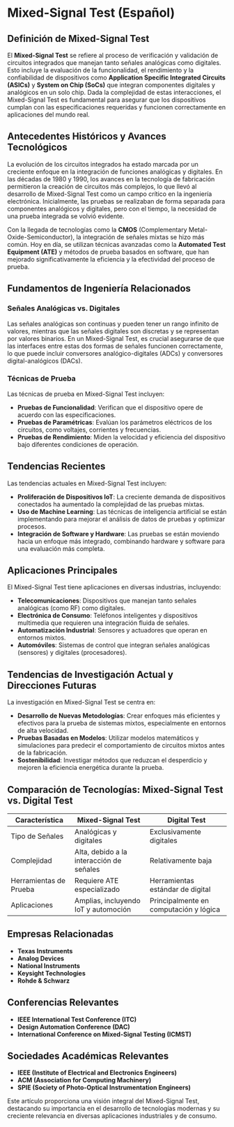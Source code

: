 # Mixed-Signal Test (Español)

## Definición de Mixed-Signal Test

El **Mixed-Signal Test** se refiere al proceso de verificación y validación de circuitos integrados que manejan tanto señales analógicas como digitales. Esto incluye la evaluación de la funcionalidad, el rendimiento y la confiabilidad de dispositivos como **Application Specific Integrated Circuits (ASICs)** y **System on Chip (SoCs)** que integran componentes digitales y analógicos en un solo chip. Dada la complejidad de estas interacciones, el Mixed-Signal Test es fundamental para asegurar que los dispositivos cumplan con las especificaciones requeridas y funcionen correctamente en aplicaciones del mundo real.

## Antecedentes Históricos y Avances Tecnológicos

La evolución de los circuitos integrados ha estado marcada por un creciente enfoque en la integración de funciones analógicas y digitales. En las décadas de 1980 y 1990, los avances en la tecnología de fabricación permitieron la creación de circuitos más complejos, lo que llevó al desarrollo de Mixed-Signal Test como un campo crítico en la ingeniería electrónica. Inicialmente, las pruebas se realizaban de forma separada para componentes analógicos y digitales, pero con el tiempo, la necesidad de una prueba integrada se volvió evidente.

Con la llegada de tecnologías como la **CMOS** (Complementary Metal-Oxide-Semiconductor), la integración de señales mixtas se hizo más común. Hoy en día, se utilizan técnicas avanzadas como la **Automated Test Equipment (ATE)** y métodos de prueba basados en software, que han mejorado significativamente la eficiencia y la efectividad del proceso de prueba.

## Fundamentos de Ingeniería Relacionados

### Señales Analógicas vs. Digitales

Las señales analógicas son continuas y pueden tener un rango infinito de valores, mientras que las señales digitales son discretas y se representan por valores binarios. En un Mixed-Signal Test, es crucial asegurarse de que las interfaces entre estas dos formas de señales funcionen correctamente, lo que puede incluir conversores analógico-digitales (ADCs) y conversores digital-analógicos (DACs).

### Técnicas de Prueba

Las técnicas de prueba en Mixed-Signal Test incluyen:

- **Pruebas de Funcionalidad**: Verifican que el dispositivo opere de acuerdo con las especificaciones.
- **Pruebas de Paramétricas**: Evalúan los parámetros eléctricos de los circuitos, como voltajes, corrientes y frecuencias.
- **Pruebas de Rendimiento**: Miden la velocidad y eficiencia del dispositivo bajo diferentes condiciones de operación.

## Tendencias Recientes

Las tendencias actuales en Mixed-Signal Test incluyen:

- **Proliferación de Dispositivos IoT**: La creciente demanda de dispositivos conectados ha aumentado la complejidad de las pruebas mixtas.
- **Uso de Machine Learning**: Las técnicas de inteligencia artificial se están implementando para mejorar el análisis de datos de pruebas y optimizar procesos.
- **Integración de Software y Hardware**: Las pruebas se están moviendo hacia un enfoque más integrado, combinando hardware y software para una evaluación más completa.

## Aplicaciones Principales

El Mixed-Signal Test tiene aplicaciones en diversas industrias, incluyendo:

- **Telecomunicaciones**: Dispositivos que manejan tanto señales analógicas (como RF) como digitales.
- **Electrónica de Consumo**: Teléfonos inteligentes y dispositivos multimedia que requieren una integración fluida de señales.
- **Automatización Industrial**: Sensores y actuadores que operan en entornos mixtos.
- **Automóviles**: Sistemas de control que integran señales analógicas (sensores) y digitales (procesadores).

## Tendencias de Investigación Actual y Direcciones Futuras

La investigación en Mixed-Signal Test se centra en:

- **Desarrollo de Nuevas Metodologías**: Crear enfoques más eficientes y efectivos para la prueba de sistemas mixtos, especialmente en entornos de alta velocidad.
- **Pruebas Basadas en Modelos**: Utilizar modelos matemáticos y simulaciones para predecir el comportamiento de circuitos mixtos antes de la fabricación.
- **Sostenibilidad**: Investigar métodos que reduzcan el desperdicio y mejoren la eficiencia energética durante la prueba.

## Comparación de Tecnologías: Mixed-Signal Test vs. Digital Test

| Característica          | Mixed-Signal Test                     | Digital Test                          |
|-------------------------|---------------------------------------|---------------------------------------|
| Tipo de Señales         | Analógicas y digitales                | Exclusivamente digitales              |
| Complejidad             | Alta, debido a la interacción de señales| Relativamente baja                     |
| Herramientas de Prueba  | Requiere ATE especializado            | Herramientas estándar de digital      |
| Aplicaciones            | Amplias, incluyendo IoT y automoción  | Principalmente en computación y lógica|

## Empresas Relacionadas

- **Texas Instruments**
- **Analog Devices**
- **National Instruments**
- **Keysight Technologies**
- **Rohde & Schwarz**

## Conferencias Relevantes

- **IEEE International Test Conference (ITC)**
- **Design Automation Conference (DAC)**
- **International Conference on Mixed-Signal Testing (ICMST)**

## Sociedades Académicas Relevantes

- **IEEE (Institute of Electrical and Electronics Engineers)**
- **ACM (Association for Computing Machinery)**
- **SPIE (Society of Photo-Optical Instrumentation Engineers)**

Este artículo proporciona una visión integral del Mixed-Signal Test, destacando su importancia en el desarrollo de tecnologías modernas y su creciente relevancia en diversas aplicaciones industriales y de consumo.